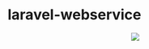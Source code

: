 # laravel-webservice
<p align="center"><img src="https://laravel.com/assets/img/components/logo-laravel.svg"></p>

